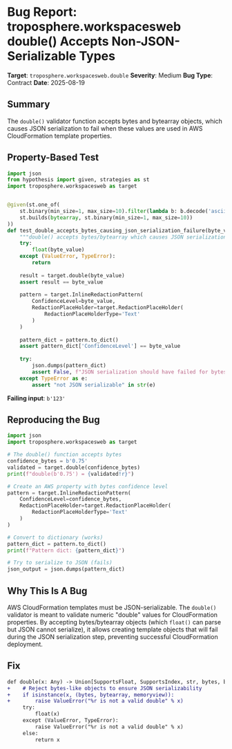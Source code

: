 # Bug Report: troposphere.workspacesweb double() Accepts Non-JSON-Serializable Types

**Target**: `troposphere.workspacesweb.double`
**Severity**: Medium
**Bug Type**: Contract
**Date**: 2025-08-19

## Summary

The `double()` validator function accepts bytes and bytearray objects, which causes JSON serialization to fail when these values are used in AWS CloudFormation template properties.

## Property-Based Test

```python
import json
from hypothesis import given, strategies as st
import troposphere.workspacesweb as target


@given(st.one_of(
    st.binary(min_size=1, max_size=10).filter(lambda b: b.decode('ascii', errors='ignore').replace('.','').replace('-','').isdigit() if b.decode('ascii', errors='ignore') else False),
    st.builds(bytearray, st.binary(min_size=1, max_size=10))
))
def test_double_accepts_bytes_causing_json_serialization_failure(byte_value):
    """double() accepts bytes/bytearray which causes JSON serialization to fail"""
    try:
        float(byte_value)
    except (ValueError, TypeError):
        return
    
    result = target.double(byte_value)
    assert result == byte_value
    
    pattern = target.InlineRedactionPattern(
        ConfidenceLevel=byte_value,
        RedactionPlaceHolder=target.RedactionPlaceHolder(
            RedactionPlaceHolderType='Text'
        )
    )
    
    pattern_dict = pattern.to_dict()
    assert pattern_dict['ConfidenceLevel'] == byte_value
    
    try:
        json.dumps(pattern_dict)
        assert False, f"JSON serialization should have failed for bytes value {byte_value!r}"
    except TypeError as e:
        assert "not JSON serializable" in str(e)
```

**Failing input**: `b'123'`

## Reproducing the Bug

```python
import json
import troposphere.workspacesweb as target

# The double() function accepts bytes
confidence_bytes = b'0.75'
validated = target.double(confidence_bytes)
print(f"double(b'0.75') = {validated!r}")

# Create an AWS property with bytes confidence level
pattern = target.InlineRedactionPattern(
    ConfidenceLevel=confidence_bytes,
    RedactionPlaceHolder=target.RedactionPlaceHolder(
        RedactionPlaceHolderType='Text'
    )
)

# Convert to dictionary (works)
pattern_dict = pattern.to_dict()
print(f"Pattern dict: {pattern_dict}")

# Try to serialize to JSON (fails)
json_output = json.dumps(pattern_dict)
```

## Why This Is A Bug

AWS CloudFormation templates must be JSON-serializable. The `double()` validator is meant to validate numeric "double" values for CloudFormation properties. By accepting bytes/bytearray objects (which `float()` can parse but JSON cannot serialize), it allows creating template objects that will fail during the JSON serialization step, preventing successful CloudFormation deployment.

## Fix

```diff
def double(x: Any) -> Union[SupportsFloat, SupportsIndex, str, bytes, bytearray]:
+    # Reject bytes-like objects to ensure JSON serializability
+    if isinstance(x, (bytes, bytearray, memoryview)):
+        raise ValueError("%r is not a valid double" % x)
     try:
         float(x)
     except (ValueError, TypeError):
         raise ValueError("%r is not a valid double" % x)
     else:
         return x
```